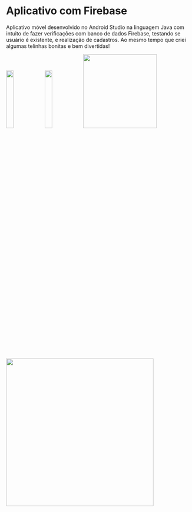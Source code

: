 # Aplicativo com Firebase
Aplicativo móvel desenvolvido no Android Studio na linguagem Java com intuito de fazer verificações com banco de dados Firebase, testando se usuário é existente, e realização de cadastros. Ao mesmo tempo que criei algumas telinhas bonitas e bem divertidas!


 <img src="https://user-images.githubusercontent.com/101990417/201191616-9a0a3941-9db5-400b-8182-7b9d00d9c9f1.jpeg" width="20%" heigth="250px" />
 <img src="https://user-images.githubusercontent.com/101990417/201191627-576af50a-2194-456c-b71f-6ffb552c7cb6.jpeg" width="20%" heigth="250px"/>
 <img src="https://user-images.githubusercontent.com/101990417/201191636-cb8f8fbe-191a-46e6-b15c-31ba03ccdee3.jpeg" width="200px" heigth="250px"/>
 <img src="https://user-images.githubusercontent.com/101990417/201191648-5eff531e-c36c-424c-ab98-909af2d94ebd.png" width="400px" />
